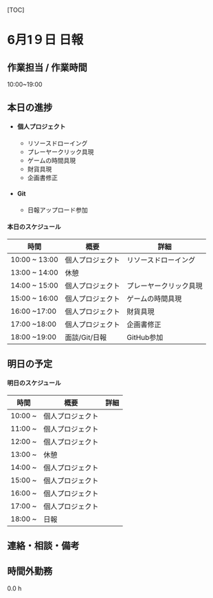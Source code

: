 [TOC]

# 6月1９日 日報

## 作業担当 /  作業時間
10:00~19:00
## 本日の進捗

* #### 個人プロジェクト

  * リソースドローイング
  * プレーヤークリック具現
  * ゲームの時間具現
  * 財貨具現
  * 企画書修正

* #### Git

  * 日報アップロード参加

 

#### 本日のスケジュール

|時間  |概要  |詳細  |
|---|---|---|
|10:00 ~ 13:00| 個人プロジェクト | リソースドローイング |
|13:00 ~ 14:00| 休憩 |  |
|14:00 ~ 15:00| 個人プロジェクト | プレーヤークリック具現 |
|15:00 ~ 16:00| 個人プロジェクト | ゲームの時間具現 |
|16:00 ~17:00| 個人プロジェクト | 財貨具現 |
|17:00 ~18:00| 個人プロジェクト | 企画書修正 |
|18:00 ~19:00| 面談/Git/日報 | GitHub参加 |

## 明日の予定

#### 明日のスケジュール 

|時間  |概要  |詳細  |
|---|---|---|
|10:00 ~| 個人プロジェクト |  |
|11:00 ~| 個人プロジェクト |  |
|12:00 ~| 個人プロジェクト |  |
|13:00 ~| 休憩 |  |
|14:00 ~| 個人プロジェクト |  |
|15:00 ~| 個人プロジェクト |  |
|16:00 ~| 個人プロジェクト |  |
|17:00 ~| 個人プロジェクト |  |
|18:00 ~| 日報 |  |

## 連絡・相談・備考

## 時間外勤務
0.0 h
